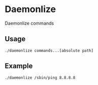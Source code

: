Daemonlize
===========
Daemonlize commands

Usage
--------
```
./daemonlize commands...[absolute path]
```

Example
--------
```
./daemonlize /sbin/ping 8.8.8.8
```